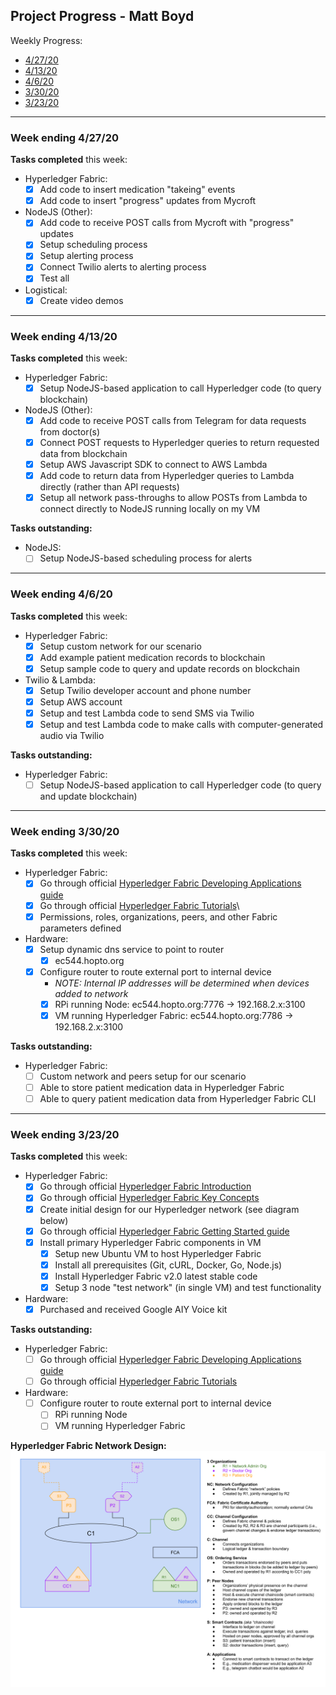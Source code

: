 
## Project Progress - Matt Boyd  
Weekly Progress:
* [4/27/20](#042720)
* [4/13/20](#041320)
* [4/6/20](#040620)
* [3/30/20](#033020)
* [3/23/20](#032320)

---
<a name="042720"/>

### Week ending 4/27/20
__Tasks completed__ this week:

- Hyperledger Fabric:
	- [x] Add code to insert medication "takeing" events
	- [x] Add code to insert "progress" updates from Mycroft

- NodeJS (Other):
	- [x] Add code to receive POST calls from Mycroft with "progress" updates
	- [x] Setup scheduling process
	- [x] Setup alerting process
	- [x] Connect Twilio alerts to alerting process
	- [x] Test all

- Logistical:
	- [x] Create video demos 
---

<a name="041320"/>

### Week ending 4/13/20
__Tasks completed__ this week:

- Hyperledger Fabric:
	- [x] Setup NodeJS-based application to call Hyperledger code (to query blockchain)

- NodeJS (Other):
	- [x] Add code to receive POST calls from Telegram for data requests from doctor(s)
	- [x] Connect POST requests to Hyperledger queries to return requested data from blockchain
	- [x] Setup AWS Javascript SDK to connect to AWS Lambda  
	- [x] Add code to return data from Hyperledger queries to Lambda directly (rather than API requests) 
	- [x] Setup all network pass-throughs to allow POSTs from Lambda to connect directly to NodeJS running locally on my VM

__Tasks outstanding:__
- NodeJS:
	- [ ] Setup NodeJS-based scheduling process for alerts

---

<a name="040620"/>

### Week ending 4/6/20
__Tasks completed__ this week:

- Hyperledger Fabric:
	- [x] Setup custom network for our scenario
	- [x] Add example patient medication records to blockchain 
	- [x] Setup sample code to query and update records on blockchain

- Twilio & Lambda:
	- [x] Setup Twilio developer account and phone number
	- [x] Setup AWS account  
	- [x] Setup and test Lambda code to send SMS via Twilio 
	- [x] Setup and test Lambda code to make calls with computer-generated audio via Twilio

__Tasks outstanding:__
- Hyperledger Fabric:
	- [ ] Setup NodeJS-based application to call Hyperledger code (to query and update blockchain)

---

<a name="033020"/>

### Week ending 3/30/20
__Tasks completed__ this week:

- Hyperledger Fabric:
	- [x] Go through official [Hyperledger Fabric Developing Applications guide](https://hyperledger-fabric.readthedocs.io/en/latest/developapps/developing_applications.html)
	- [x] Go through official [Hyperledger Fabric Tutorials](https://hyperledger-fabric.readthedocs.io/en/latest/tutorials.html)\
	- [x] Permissions, roles, organizations, peers, and other Fabric parameters defined

- Hardware:
	- [x] Setup dynamic dns service to point to router
		- [x] ec544.hopto.org
	- [x] Configure router to route external port to internal device 
		- *NOTE: Internal IP addresses will be determined when devices added to network*
		- [x] RPi running Node: ec544.hopto.org:7776 -> 192.168.2.x:3100
		- [x] VM running Hyperledger Fabric: ec544.hopto.org:7786 -> 192.168.2.x:3100

__Tasks outstanding:__
- Hyperledger Fabric:
	- [ ] Custom network and peers setup for our scenario
	- [ ] Able to store patient medication data in Hyperledger Fabric
	- [ ] Able to query patient medication data from Hyperledger Fabric CLI

---

<a name="032320"/>

### Week ending 3/23/20
__Tasks completed__ this week:

- Hyperledger Fabric:
	- [x] Go through official [Hyperledger Fabric Introduction](https://hyperledger-fabric.readthedocs.io/en/latest/whatis.html)
	- [x] Go through official [Hyperledger Fabric Key Concepts](https://hyperledger-fabric.readthedocs.io/en/latest/key_concepts.html)
	- [x] Create initial design for our Hyperledger network (see diagram below)
	- [x] Go through official [Hyperledger Fabric Getting Started guide](https://hyperledger-fabric.readthedocs.io/en/latest/getting_started.html)
	- [x] Install primary Hyperledger Fabric components in VM
		- [x] Setup new Ubuntu VM to host Hyperledger Fabric
		- [x] Install all prerequisites (Git, cURL, Docker, Go, Node.js)
		- [x] Install Hyperledger Fabric v2.0 latest stable code
		- [x] Setup 3 node "test network" (in single VM) and test functionality
- Hardware:
	- [x] Purchased and received Google AIY Voice kit

__Tasks outstanding:__
- Hyperledger Fabric:
	- [ ] Go through official [Hyperledger Fabric Developing Applications guide](https://hyperledger-fabric.readthedocs.io/en/latest/developapps/developing_applications.html)
	- [ ] Go through official [Hyperledger Fabric Tutorials](https://hyperledger-fabric.readthedocs.io/en/latest/tutorials.html)
- Hardware:
	- [ ] Configure router to route external port to internal device
		- [ ] RPi running Node
		- [ ] VM running Hyperledger Fabric

__Hyperledger Fabric Network Design:__
![Hyperledger Fabric Initial Network Design](images/EC544-Initial-Hyperledger-Design.svg)



